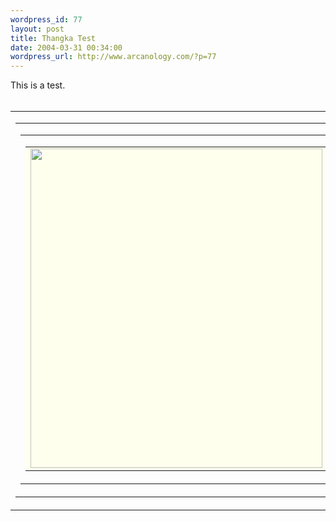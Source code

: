 ```yaml
--- 
wordpress_id: 77
layout: post
title: Thangka Test
date: 2004-03-31 00:34:00
wordpress_url: http://www.arcanology.com/?p=77
---
```

This is a test. <lj-cut text="Images here..."><br /> <br /> <table cellPadding="30" align="center" background="http://www.arcanology.com/images/blue_brocade.jpg" id="table9">
                                                                                                                                                                                                                                                                                                                                                          <tr>
                                                                                                                                                                                                                                                                                                                                                            <td>
                                                                                                                                                                                                                                                                                                                                                              <table cellPadding="20" align="center" background="http://www.arcanology.com/images/yellow_brocade.jpg" id="table10">
                                                                                                                                                                                                                                                                                                                                                                <tr>
                                                                                                                                                                                                                                                                                                                                                                  <td>
                                                                                                                                                                                                                                                                                                                                                                    <table cellPadding="15" align="center" background="http://www.arcanology.com/images/red_brocade.jpg" id="table11">
                                                                                                                                                                                                                                                                                                                                                                      <tr>
                                                                                                                                                                                                                                                                                                                                                                        <td>
                                                                                                                                                                                                                                                                                                                                                                          <table cellPadding="10" align="center" bgColor="#ffffee" id="table12">
                                                                                                                                                                                                                                                                                                                                                                            <tr>
                                                                                                                                                                                                                                                                                                                                                                              <td>
                                                                                                                                                                                                                                                                                                                                                                                <img border="0" src="http://www.arcanology.com/images/simha-3.jpg" width="467" height="511" />
                                                                                                                                                                                                                                                                                                                                                                              </td>
                                                                                                                                                                                                                                                                                                                                                                            </tr>
                                                                                                                                                                                                                                                                                                                                                                          </table>
                                                                                                                                                                                                                                                                                                                                                                        </td>
                                                                                                                                                                                                                                                                                                                                                                      </tr>
                                                                                                                                                                                                                                                                                                                                                                    </table>
                                                                                                                                                                                                                                                                                                                                                                  </td>
                                                                                                                                                                                                                                                                                                                                                                </tr>
                                                                                                                                                                                                                                                                                                                                                              </table>
                                                                                                                                                                                                                                                                                                                                                            </td>
                                                                                                                                                                                                                                                                                                                                                          </tr>
                                                                                                                                                                                                                                                                                                                                                        </table>